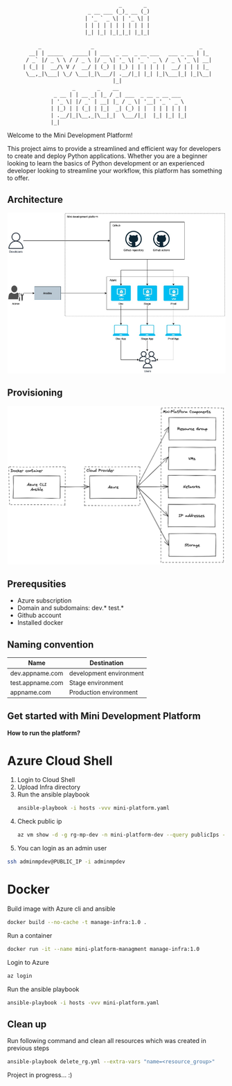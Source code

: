 
                                        _       _ 
                              _ __ ___ (_)_ __ (_)
                             | '_ ` _ \| | '_ \| |
                             | | | | | | | | | | |
                             |_| |_| |_|_|_| |_|_|
                                                  
              _                _                                  _   
           __| | _____   _____| | ___  _ __  _ __ ___   ___ _ __ | |_ 
          / _` |/ _ \ \ / / _ \ |/ _ \| '_ \| '_ ` _ \ / _ \ '_ \| __|
         | (_| |  __/\ V /  __/ | (_) | |_) | | | | | |  __/ | | | |_ 
          \__,_|\___| \_/ \___|_|\___/| .__/|_| |_| |_|\___|_| |_|\__|
                                      |_|                             
                         _       _    __                      
                   _ __ | | __ _| |_ / _| ___  _ __ _ __ ___  
                  | '_ \| |/ _` | __| |_ / _ \| '__| '_ ` _ \ 
                  | |_) | | (_| | |_|  _| (_) | |  | | | | | |
                  | .__/|_|\__,_|\__|_|  \___/|_|  |_| |_| |_|
                  |_|                                         

Welcome to the Mini Development Platform!

This project aims to provide a streamlined and efficient way for developers to create and deploy Python applications. Whether you are a beginner looking to learn the basics of Python development or an experienced developer looking to streamline your workflow, this platform has something to offer.

## Architecture
![Architecture](Img/architecture.jpg)

## Provisioning
![Provisioning](Img/azure-iaac.png)

## Prerequsities
- Azure subscription
- Domain and subdomains: dev.* test.*
- Github account
- Installed docker

## Naming convention
| Name             |       Destination       |
|------------------|-------------------------|
| dev.appname.com  | development environment |
| test.appname.com |       Stage environment |
| appname.com      |  Production environment |

## Get started with Mini Development Platform
**How to run the platform?**

# Azure Cloud Shell
1. Login to Cloud Shell
2. Upload Infra directory
3. Run the ansible playbook
   ```sh
   ansible-playbook -i hosts -vvv mini-platform.yaml
   ```
4. Check public ip
   ```sh
   az vm show -d -g rg-mp-dev -n mini-platform-dev --query publicIps -o tsv
   ```
5. You can login as an admin user
  ```sh
  ssh adminmpdev@PUBLIC_IP -i adminmpdev
  ```

# Docker
Build image with Azure cli and ansible
```sh
docker build --no-cache -t manage-infra:1.0 .
```
Run a container
```sh
docker run -it --name mini-platform-managment manage-infra:1.0
```
Login to Azure
```sh
az login
```
Run the ansible playbook
```sh
ansible-playbook -i hosts -vvv mini-platform.yaml
```
## Clean up
Run following command and clean all resources which was created in previous steps
```sh
ansible-playbook delete_rg.yml --extra-vars "name=<resource_group>"
```

Project in progress... :)
